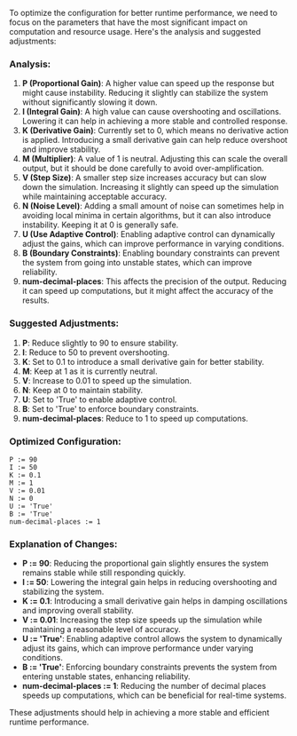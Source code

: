 To optimize the configuration for better runtime performance, we need to focus on the parameters that have the most significant impact on computation and resource usage. Here's the analysis and suggested adjustments:

### Analysis:
1. **P (Proportional Gain)**: A higher value can speed up the response but might cause instability. Reducing it slightly can stabilize the system without significantly slowing it down.
2. **I (Integral Gain)**: A high value can cause overshooting and oscillations. Lowering it can help in achieving a more stable and controlled response.
3. **K (Derivative Gain)**: Currently set to 0, which means no derivative action is applied. Introducing a small derivative gain can help reduce overshoot and improve stability.
4. **M (Multiplier)**: A value of 1 is neutral. Adjusting this can scale the overall output, but it should be done carefully to avoid over-amplification.
5. **V (Step Size)**: A smaller step size increases accuracy but can slow down the simulation. Increasing it slightly can speed up the simulation while maintaining acceptable accuracy.
6. **N (Noise Level)**: Adding a small amount of noise can sometimes help in avoiding local minima in certain algorithms, but it can also introduce instability. Keeping it at 0 is generally safe.
7. **U (Use Adaptive Control)**: Enabling adaptive control can dynamically adjust the gains, which can improve performance in varying conditions.
8. **B (Boundary Constraints)**: Enabling boundary constraints can prevent the system from going into unstable states, which can improve reliability.
9. **num-decimal-places**: This affects the precision of the output. Reducing it can speed up computations, but it might affect the accuracy of the results.

### Suggested Adjustments:
1. **P**: Reduce slightly to 90 to ensure stability.
2. **I**: Reduce to 50 to prevent overshooting.
3. **K**: Set to 0.1 to introduce a small derivative gain for better stability.
4. **M**: Keep at 1 as it is currently neutral.
5. **V**: Increase to 0.01 to speed up the simulation.
6. **N**: Keep at 0 to maintain stability.
7. **U**: Set to 'True' to enable adaptive control.
8. **B**: Set to 'True' to enforce boundary constraints.
9. **num-decimal-places**: Reduce to 1 to speed up computations.

### Optimized Configuration:
```plaintext
P := 90
I := 50
K := 0.1
M := 1
V := 0.01
N := 0
U := 'True'
B := 'True'
num-decimal-places := 1
```

### Explanation of Changes:
- **P := 90**: Reducing the proportional gain slightly ensures the system remains stable while still responding quickly.
- **I := 50**: Lowering the integral gain helps in reducing overshooting and stabilizing the system.
- **K := 0.1**: Introducing a small derivative gain helps in damping oscillations and improving overall stability.
- **V := 0.01**: Increasing the step size speeds up the simulation while maintaining a reasonable level of accuracy.
- **U := 'True'**: Enabling adaptive control allows the system to dynamically adjust its gains, which can improve performance under varying conditions.
- **B := 'True'**: Enforcing boundary constraints prevents the system from entering unstable states, enhancing reliability.
- **num-decimal-places := 1**: Reducing the number of decimal places speeds up computations, which can be beneficial for real-time systems.

These adjustments should help in achieving a more stable and efficient runtime performance.